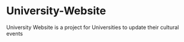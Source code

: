 # University-Website
University Website is a project for Universities to update their cultural events
